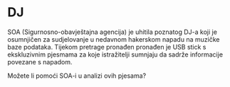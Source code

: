 # DJ
SOA (Sigurnosno-obavještajna agencija) je uhitila poznatog DJ-a koji je osumnjičen za sudjelovanje u nedavnom hakerskom napadu na muzičke baze podataka. Tijekom pretrage pronađen pronađen je USB stick s ekskluzivnim pjesmama za koje istražitelji sumnjaju da sadrže informacije povezane s napadom. 

Možete li pomoći SOA-i u analizi ovih pjesama?
